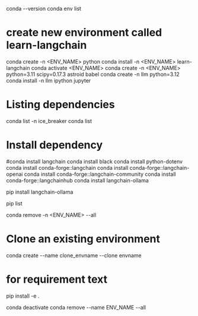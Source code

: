 conda --version
conda env list

# create new environment called learn-langchain
conda create -n <ENV_NAME> python
conda install -n <ENV_NAME> learn-langchain
conda activate <ENV_NAME>
conda create -n <ENV_NAME> python=3.11 scipy=0.17.3 astroid babel
conda create -n llm python=3.12
conda install -n llm ipython jupyter

# Listing dependencies
conda list -n ice_breaker
conda list 

# Install dependency
#conda install langchain
conda install black
conda install python-dotenv
conda install conda-forge::langchain
conda install conda-forge::langchain-openai
conda install conda-forge::langchain-community
conda install conda-forge::langchainhub
conda install langchain-ollama

pip install langchain-ollama

pip list

conda remove -n <ENV_NAME> --all

# Clone an existing environment
conda create --name clone_envname --clone envname

# for requirement text
pip install -e .



conda deactivate
conda remove --name ENV_NAME --all